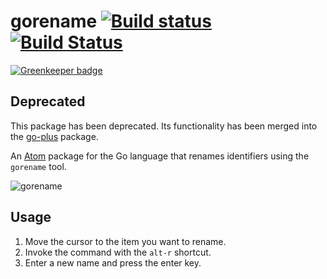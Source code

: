 # gorename [![Build status](https://ci.appveyor.com/api/projects/status/t0iooc52cgq9000s/branch/master?svg=true)](https://ci.appveyor.com/project/zmb3/gorename/branch/master) [![Build Status](https://travis-ci.org/zmb3/gorename.svg?branch=master)](https://travis-ci.org/zmb3/gorename)

[![Greenkeeper badge](https://badges.greenkeeper.io/zmb3/gorename.svg)](https://greenkeeper.io/)

## Deprecated

This package has been deprecated.  Its functionality has been merged into the
[go-plus](https://atom.io/packages/go-plus) package.

An [Atom](https://atom.io) package for the Go language that renames
identifiers using the `gorename` tool.

![gorename](https://cloud.githubusercontent.com/assets/7527103/11702785/59ef9e90-9ea7-11e5-9d5e-f7b11f434364.gif)

## Usage

1. Move the cursor to the item you want to rename.
2. Invoke the command with the `alt-r` shortcut.
3. Enter a new name and press the enter key.
